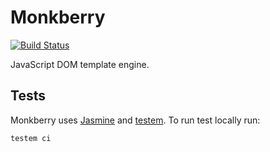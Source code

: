 # Monkberry
[![Build Status](https://travis-ci.org/monkberry/monkberry.svg?branch=master)](https://travis-ci.org/monkberry/monkberry)

JavaScript DOM template engine.

## Tests

Monkberry uses [Jasmine](http://jasmine.github.io) and [testem](https://github.com/airportyh/testem). To run test locally run:
```
testem ci
```
